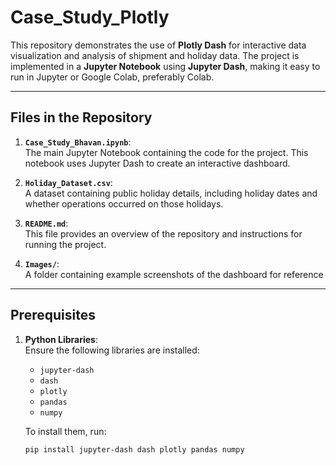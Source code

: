 # Case_Study_Plotly

This repository demonstrates the use of **Plotly Dash** for interactive data visualization and analysis of shipment and holiday data. The project is implemented in a **Jupyter Notebook** using **Jupyter Dash**, making it easy to run in Jupyter or Google Colab, preferably Colab.

---

## Files in the Repository

1. **`Case_Study_Bhavan.ipynb`**:  
   The main Jupyter Notebook containing the code for the project. This notebook uses Jupyter Dash to create an interactive dashboard.

2. **`Holiday_Dataset.csv`**:  
   A dataset containing public holiday details, including holiday dates and whether operations occurred on those holidays.

3. **`README.md`**:  
   This file provides an overview of the repository and instructions for running the project.

4. **`Images/`**:  
   A folder containing example screenshots of the dashboard for reference

---

## Prerequisites

1. **Python Libraries**:  
   Ensure the following libraries are installed:
   - `jupyter-dash`
   - `dash`
   - `plotly`
   - `pandas`
   - `numpy`

   To install them, run:
   ```bash
   pip install jupyter-dash dash plotly pandas numpy

